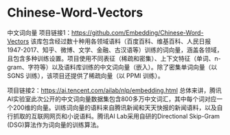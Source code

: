 # Chinese-Word-Vectors
中文词向量
项目链接1：https://github.com/Embedding/Chinese-Word-Vectors
    该库包含经过数十种用各领域语料（百度百科、维基百科、人民日报 1947-2017、知乎、微博、文学、金融、古汉语等）训练的词向量，涵盖各领域，且包含多种训练设置。项目使用不同表征（稀疏和密集）、上下文特征（单词、n-gram、字符等）以及语料库训练的中文词向量（嵌入）。除了密集单词向量（以 SGNS 训练），该项目还提供了稀疏向量（以 PPMI 训练）。

项目链接2：https://ai.tencent.com/ailab/nlp/embedding.html
    总体来讲，腾讯AI实验室此次公开的中文词向量数据集包含800多万中文词汇，其中每个词对应一个200维的向量。训练词向量的语料来自腾讯新闻和天天快报的新闻语料，以及自行抓取的互联网网页和小说语料。腾讯AI Lab采用自研的Directional Skip-Gram (DSG)算法作为词向量的训练算法。
